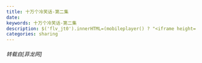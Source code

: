 ```yaml
---
title: 十万个冷笑话-第二集
date: 
keywords: 十万个冷笑话-第二集
description: $('flv_jt0').innerHTML=(mobileplayer() ? "<iframe height='375' width='500' src='http://www.youtube.com/embed/gOUcDd3wxBM' frameborder=0 allowfullscreen></iframe>" : AC_FL_RunContent('width', '500', 'height', '375', 'allowNetworking', 'internal', 'allowScriptAccess', 'never', 'src', 'http://www.youtube.com/v/gOUcDd3wxBM&hl=zh_CN&fs=1', 'quality', 'high', 'bgcolor', '#ffffff', 'wmode', 'transparent', 'allowfullscreen', 'true'));
categories: sharing
---
```

<td class="t_f" id="postmessage_1788">

<span id="flv_jt0"></span><script reload="1" type="93e7e34804d3377f494b2c3c-text/javascript">$('flv_jt0').innerHTML=(mobileplayer() ? "<iframe height='375' width='500' src='http://www.youtube.com/embed/gOUcDd3wxBM' frameborder=0 allowfullscreen></iframe>" : AC_FL_RunContent('width', '500', 'height', '375', 'allowNetworking', 'internal', 'allowScriptAccess', 'never', 'src', 'http://www.youtube.com/v/gOUcDd3wxBM&hl=zh_CN&fs=1', 'quality', 'high', 'bgcolor', '#ffffff', 'wmode', 'transparent', 'allowfullscreen', 'true'));</script></td>
###### 转载自[菲龙网]